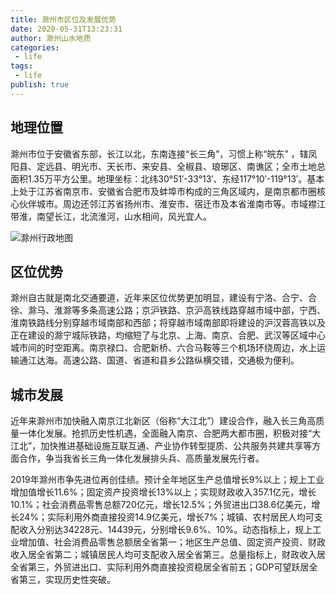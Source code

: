```yaml
---
title: 滁州市区位及发展优势
date: 2020-05-31T13:23:31
author: 滁州山水地质
categories:
 - life
tags:
 - life
publish: true
---
```


## 地理位置

滁州市位于安徽省东部，长江以北，东南连接“长三角”，习惯上称“皖东” ，辖凤阳县、定远县、明光市、天长市、来安县、全椒县、琅琊区、南谯区；全市土地总面积1.35万平方公里。地理坐标：北纬30°51′-33°13′、东经117°10′-119°13′。基本上处于江苏省南京市、安徽省合肥市及蚌埠市构成的三角区域内，是南京都市圈核心伙伴城市。周边还邻江苏省扬州市、淮安市、宿迁市及本省淮南市等。市域襟江带淮，南望长江，北流淮河，山水相间，风光宜人。

![滁州行政地图](/images/2020/chuzhou.jpeg)

## 区位优势

滁州自古就是南北交通要道，近年来区位优势更加明显，建设有宁洛、合宁、合徐、滁马、淮滁等多条高速公路；京沪铁路、京沪高铁线路穿越市域中部，宁西、淮南铁路线分别穿越市域南部和西部；将穿越市域南部即将建设的沪汉蓉高铁以及正在建设的滁宁城际铁路，均缩短了与北京、上海、南京、合肥、武汉等区域中心城市间的时空距离。南京禄口、合肥新桥、六合马鞍等三个机场环绕周边，水上运输通江达海。高速公路、国道、省道和县乡公路纵横交错，交通极为便利。

## 城市发展

近年来滁州市加快融入南京江北新区（俗称“大江北”）建设合作，融入长三角高质量一体化发展。抢抓历史性机遇，全面融入南京、合肥两大都市圈，积极对接“大江北”，加快推进基础设施互联互通、产业协作转型提质、公共服务共建共享等方面合作，争当我省长三角一体化发展排头兵、高质量发展先行者。

2019年滁州市争先进位再创佳绩。预计全年地区生产总值增长9%以上；规上工业增加值增长11.6%；固定资产投资增长13%以上；实现财政收入357.1亿元，增长10.1%；社会消费品零售总额720亿元，增长12.5%；外贸进出口38.6亿美元，增长24%；实际利用外商直接投资14.9亿美元，增长7%；城镇、农村居民人均可支配收入分别达34228元、14439元，分别增长9.6%、10%。动态指标上，规上工业增加值、社会消费品零售总额居全省第一；地区生产总值、固定资产投资、财政收入居全省第二；城镇居民人均可支配收入居全省第三。总量指标上，财政收入居全省第三，外贸进出口、实际利用外商直接投资稳居全省前五；GDP可望跃居全省第三，实现历史性突破。
